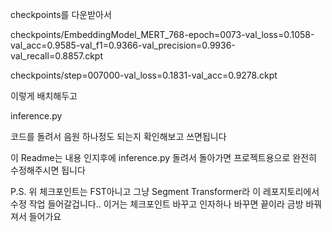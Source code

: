 
checkpoints를 다운받아서

checkpoints/EmbeddingModel_MERT_768-epoch=0073-val_loss=0.1058-val_acc=0.9585-val_f1=0.9366-val_precision=0.9936-val_recall=0.8857.ckpt

checkpoints/step=007000-val_loss=0.1831-val_acc=0.9278.ckpt

이렇게 배치해두고 

inference.py

코드를 돌려서 음원 하나정도 되는지 확인해보고 쓰면됩니다

이 Readme는 내용 인지후에 inference.py 돌려서 돌아가면 프로젝트용으로 완전히 수정해주시면 됩니다

P.S. 위 체크포인트는 FST아니고 그냥 Segment Transformer라 이 레포지토리에서 수정 작업 들어갈겁니다.. 이거는 체크포인트 바꾸고 인자하나 바꾸면 끝이라 금방 바꿔져서 들어가요


